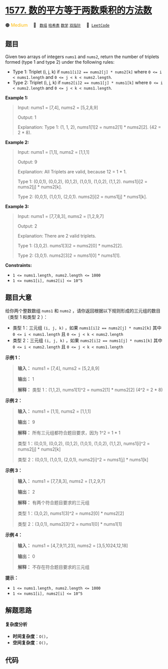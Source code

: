 # [1577. 数的平方等于两数乘积的方法数](https://leetcode.com/problems/number-of-ways-where-square-of-number-is-equal-to-product-of-two-numbers)

🟠 <font color=#ffb800>Medium</font>&emsp; 🔖&ensp; [`数组`](/outline/tag/array.md) [`哈希表`](/outline/tag/hash-table.md) [`数学`](/outline/tag/math.md) [`双指针`](/outline/tag/two-pointers.md)&emsp; 🔗&ensp;[`LeetCode`](https://leetcode.com/problems/number-of-ways-where-square-of-number-is-equal-to-product-of-two-numbers)

## 题目

Given two arrays of integers `nums1` and `nums2`, return the number of
triplets formed (type 1 and type 2) under the following rules:

  * Type 1: Triplet (i, j, k) if `nums1[i]2 == nums2[j] * nums2[k]` where `0 <= i < nums1.length` and `0 <= j < k < nums2.length`.
  * Type 2: Triplet (i, j, k) if `nums2[i]2 == nums1[j] * nums1[k]` where `0 <= i < nums2.length` and `0 <= j < k < nums1.length`.



**Example 1:**

> Input: nums1 = [7,4], nums2 = [5,2,8,9]
> 
> Output: 1
> 
> Explanation: Type 1: (1, 1, 2), nums1[1]2 = nums2[1] * nums2[2]. (42 = 2 * 8). 

**Example 2:**

> Input: nums1 = [1,1], nums2 = [1,1,1]
> 
> Output: 9
> 
> Explanation: All Triplets are valid, because 12 = 1 * 1.
> 
> Type 1: (0,0,1), (0,0,2), (0,1,2), (1,0,1), (1,0,2), (1,1,2).  nums1[i]2 = nums2[j] * nums2[k].
> 
> Type 2: (0,0,1), (1,0,1), (2,0,1). nums2[i]2 = nums1[j] * nums1[k].

**Example 3:**

> Input: nums1 = [7,7,8,3], nums2 = [1,2,9,7]
> 
> Output: 2
> 
> Explanation: There are 2 valid triplets.
> 
> Type 1: (3,0,2).  nums1[3]2 = nums2[0] * nums2[2].
> 
> Type 2: (3,0,1).  nums2[3]2 = nums1[0] * nums1[1].

**Constraints:**

  * `1 <= nums1.length, nums2.length <= 1000`
  * `1 <= nums1[i], nums2[i] <= 10^5`


## 题目大意

给你两个整数数组 `nums1` 和 `nums2` ，请你返回根据以下规则形成的三元组的数目（类型 1 和类型 2 ）：

  * 类型 1：三元组 `(i, j, k)` ，如果 `nums1[i]2 == nums2[j] * nums2[k]` 其中 `0 <= i < nums1.length` 且 `0 <= j < k < nums2.length`
  * 类型 2：三元组 `(i, j, k)` ，如果 `nums2[i]2 == nums1[j] * nums1[k]` 其中 `0 <= i < nums2.length` 且 `0 <= j < k < nums1.length`



**示例 1：**

> 
> 
> 
> 
> 
> **输入：** nums1 = [7,4], nums2 = [5,2,8,9]
> 
> **输出：** 1
> 
> **解释：** 类型 1：(1,1,2), nums1[1]^2 = nums2[1] * nums2[2] (4^2 = 2 * 8)

**示例 2：**

> 
> 
> 
> 
> 
> **输入：** nums1 = [1,1], nums2 = [1,1,1]
> 
> **输出：** 9
> 
> **解释：** 所有三元组都符合题目要求，因为 1^2 = 1 * 1
> 
> 类型 1：(0,0,1), (0,0,2), (0,1,2), (1,0,1), (1,0,2), (1,1,2), nums1[i]^2 = nums2[j] * nums2[k]
> 
> 类型 2：(0,0,1), (1,0,1), (2,0,1), nums2[i]^2 = nums1[j] * nums1[k]
> 
> 

**示例 3：**

> 
> 
> 
> 
> 
> **输入：** nums1 = [7,7,8,3], nums2 = [1,2,9,7]
> 
> **输出：** 2
> 
> **解释：** 有两个符合题目要求的三元组
> 
> 类型 1：(3,0,2), nums1[3]^2 = nums2[0] * nums2[2]
> 
> 类型 2：(3,0,1), nums2[3]^2 = nums1[0] * nums1[1]
> 
> 

**示例 4：**

> 
> 
> 
> 
> 
> **输入：** nums1 = [4,7,9,11,23], nums2 = [3,5,1024,12,18]
> 
> **输出：** 0
> 
> **解释：** 不存在符合题目要求的三元组
> 
> 



**提示：**

  * `1 <= nums1.length, nums2.length <= 1000`
  * `1 <= nums1[i], nums2[i] <= 10^5`


## 解题思路

#### 复杂度分析

- **时间复杂度**：`O()`，
- **空间复杂度**：`O()`，

## 代码

```javascript

```